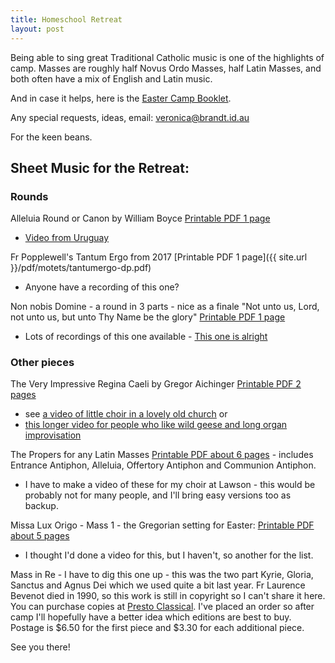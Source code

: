 ```yaml
---
title: Homeschool Retreat
layout: post
---
```


Being able to sing great Traditional Catholic music is one of the highlights of camp. Masses are roughly half Novus Ordo Masses, half Latin Masses, and both often have a mix of English and Latin music.

And in case it helps, here is the [Easter Camp Booklet](https://github.com/veromary/Congregavit/raw/master/eastercamp.pdf).

Any special requests, ideas, email: [veronica@brandt.id.au](mailto:veronica@brandt.id.au)

For the keen beans.

## Sheet Music for the Retreat:

### Rounds

Alleluia Round or Canon by William Boyce [Printable PDF 1 page](http://www0.cpdl.org/wiki/images/0/06/So_alleluiab.pdf)

* [Video from Uruguay](https://www.youtube.com/watch?v=6-kAL48B1_4)

Fr Popplewell's Tantum Ergo from 2017 [Printable PDF 1 page]({{ site.url }}/pdf/motets/tantumergo-dp.pdf)

* Anyone have a recording of this one?

Non nobis Domine - a round in 3 parts - nice as a finale "Not unto us, Lord, not unto us, but unto Thy Name be the glory" [Printable PDF 1 page](http://stcpress.org/miscellaneous/non_nobis_domine/non_nobis_domine.pdf)

* Lots of recordings of this one available - [This one is alright](https://www.youtube.com/watch?v=RdLPAOXTbMc)


### Other pieces

The Very Impressive Regina Caeli by Gregor Aichinger [Printable PDF 2 pages](http://www0.cpdl.org/wiki/images/5/5c/Ws-aich-re1.pdf) 

* see [a video of little choir in a lovely old church](https://www.youtube.com/watch?v=5V-rDcNUo3k) or 
* [this longer video for people who like wild geese and long organ improvisation](https://www.youtube.com/watch?v=_TAdk_JfCzM)

The Propers for any Latin Masses [Printable PDF about 6 pages](http://www.institute-christ-king.org/uploads/music/Mass2SAE_lg.pdf) - includes Entrance Antiphon, Alleluia, Offertory Antiphon and Communion Antiphon.

* I have to make a video of these for my choir at Lawson - this would be probably not for many people, and I'll bring easy versions too as backup.

Missa Lux Origo - Mass 1 - the Gregorian setting for Easter: [Printable PDF about 5 pages](http://www.ccwatershed.org/pdfs/djc_01_complete_pdf/download/)

* I thought I'd done a video for this, but I haven't, so another for the list.

Mass in Re - I have to dig this one up - this was the two part Kyrie, Gloria, Sanctus and Agnus Dei which we used quite a bit last year. Fr Laurence Bevenot died in 1990, so this work is still in copyright so I can't share it here. You can purchase copies at [Presto Classical](https://www.prestoclassical.co.uk/sheet-music/composers/35125--bevenot-laurence). I've placed an order so after camp I'll hopefully have a better idea which editions are best to buy. Postage is $6.50 for the first piece and $3.30 for each additional piece.

See you there!

